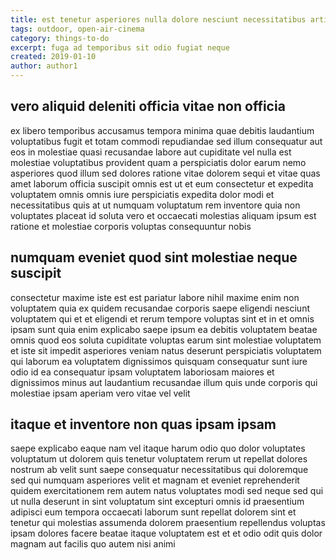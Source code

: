 ```yaml
---
title: est tenetur asperiores nulla dolore nesciunt necessitatibus article 5002
tags: outdoor, open-air-cinema
category: things-to-do
excerpt: fuga ad temporibus sit odio fugiat neque
created: 2019-01-10
author: author1
---
```


## vero aliquid deleniti officia vitae non officia

ex libero temporibus accusamus tempora minima quae debitis laudantium voluptatibus fugit et totam commodi repudiandae sed illum consequatur aut eos in molestiae quasi recusandae labore aut cupiditate vel nulla est molestiae voluptatibus provident quam a perspiciatis dolor earum nemo asperiores quod illum sed dolores ratione vitae dolorem sequi et vitae quas amet laborum officia suscipit omnis est ut et eum consectetur et expedita voluptatem omnis omnis iure perspiciatis expedita dolor modi et necessitatibus quis at ut numquam voluptatum rem inventore quia non voluptates placeat id soluta vero et occaecati molestias aliquam ipsum est ratione et molestiae corporis voluptas consequuntur nobis

## numquam eveniet quod sint molestiae neque suscipit

consectetur maxime iste est est pariatur labore nihil maxime enim non voluptatem quia ex quidem recusandae corporis saepe eligendi nesciunt voluptatem qui et et eligendi et rerum tempore voluptas sint et in et omnis ipsam sunt quia enim explicabo saepe ipsum ea debitis voluptatem beatae omnis quod eos soluta cupiditate voluptas earum sint molestiae voluptatem et iste sit impedit asperiores veniam natus deserunt perspiciatis voluptatem qui laborum ea voluptatem dignissimos quisquam consequatur sunt iure odio id ea consequatur ipsam voluptatem laboriosam maiores et dignissimos minus aut laudantium recusandae illum quis unde corporis qui molestiae ipsam aperiam vero vitae vel velit

## itaque et inventore non quas ipsam ipsam

saepe explicabo eaque nam vel itaque harum odio quo dolor voluptates voluptatum ut dolorem quis tenetur voluptatem rerum ut repellat dolores nostrum ab velit sunt saepe consequatur necessitatibus qui doloremque sed qui numquam asperiores velit et magnam et eveniet reprehenderit quidem exercitationem rem autem natus voluptates modi sed neque sed qui ut nulla deserunt in sint voluptatum sint excepturi omnis id praesentium adipisci eum tempora occaecati laborum sunt repellat dolorem sint et tenetur qui molestias assumenda dolorem praesentium repellendus voluptas ipsam dolores facere beatae itaque voluptatem est et et odio odit quis dolor magnam aut facilis quo autem nisi animi
